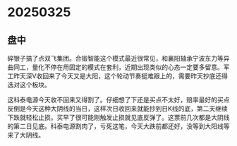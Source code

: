 # 20250325

## 盘中

碎银子搞了点双飞集团。合锻智能这个模式最近很常见，和襄阳轴承宁波东力等异曲同工，量化不停在用固定的模式在套利，近期出现类似的心态一定要多留意。军工昨天深V收回来了今天又是大阳，这个轮动节奏挺难跟上的，需要昨天抄底还得选对这个板块。

这科泰电源今天收不回来又得割了。仔细想了下还是买点不太好，赔率最好的买点反倒是今天这种大阴线的当日，这样次日收回来就能抄到日K线的底，第二天继续下跌就轻松止损。买早了很可能刚触发止损就见底反弹了。这票前几次都是大阴线的第二日见底。科泰电源割肉了，亏死这笔，今天大跌前都还好，没等到大阳线等来了大阴线。
